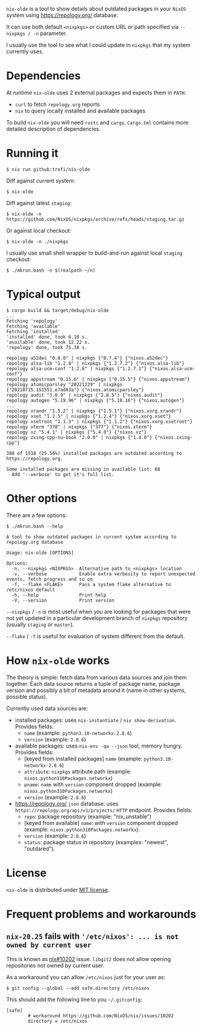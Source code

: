 `nix-olde` is a tool to show details about outdated packages in your
`NixOS` system using <https://repology.org/> database.

It can use both default `<nixpkgs>` or custom URL or path specified via
`--nixpkgs / -n` parameter.

I usually use the tool to see what I could update in `nixpkgs` that my
system currently uses.

# Dependencies

At runtime `nix-olde` uses 2 external packages and expects them in `PATH`:

- `curl` to fetch `repology.org` reports
- `nix` to query locally installed and available packages

To build `nix-olde` you will need `rustc` and `cargo`. `Cargo.tml`
contains more detailed description of dependencies.

# Running it

```
$ nix run github:trofi/nix-olde
```

Diff against current system:

```
$ nix-olde
```

Diff against latest `staging`:

```
$ nix-olde -n https://github.com/NixOS/nixpkgs/archive/refs/heads/staging.tar.gz
```

Or against local checkout:

```
$ nix-olde -n ./nixpkgs
```

I usually use small shell wrapper to build-and-run against local
`staging` checkout:

```
$ ./mkrun.bash -n $(realpath ~/n)
```

# Typical output

```
$ cargo build && target/debug/nix-olde
...
Fetching 'repology'
Fetching 'available'
Fetching 'installed'
'installed' done, took 6.10 s.
'available' done, took 12.22 s.
'repology' done, took 75.38 s.

repology a52dec "0.8.0" | nixpkgs {"0.7.4"} {"nixos.a52dec"}
repology alsa-lib "1.2.8" | nixpkgs {"1.2.7.2"} {"nixos.alsa-lib"}
repology alsa-ucm-conf "1.2.8" | nixpkgs {"1.2.7.1"} {"nixos.alsa-ucm-conf"}
repology appstream "0.15.6" | nixpkgs {"0.15.5"} {"nixos.appstream"}
repology atomicparsley "20221229" | nixpkgs {"20210715.151551.e7ad03a"} {"nixos.atomicparsley"}
repology audit "3.0.9" | nixpkgs {"2.8.5"} {"nixos.audit"}
repology autogen "5.19.96" | nixpkgs {"5.18.16"} {"nixos.autogen"}
...
repology xrandr "1.5.2" | nixpkgs {"1.5.1"} {"nixos.xorg.xrandr"}
repology xset "1.2.5" | nixpkgs {"1.2.4"} {"nixos.xorg.xset"}
repology xsetroot "1.1.3" | nixpkgs {"1.1.2"} {"nixos.xorg.xsetroot"}
repology xterm "378" | nixpkgs {"377"} {"nixos.xterm"}
repology xz "5.4.1" | nixpkgs {"5.4.0"} {"nixos.xz"}
repology zxing-cpp-nu-book "2.0.0" | nixpkgs {"1.4.0"} {"nixos.zxing-cpp"}

388 of 1518 (25.56%) installed packages are outdated according to https://repology.org.

Some installed packages are missing in available list: 68
  Add '--verbose' to get it's full list.
```

# Other options

There are a few options:

```
$ ./mkrun.bash --help

A tool to show outdated packages in current system according to repology.org database

Usage: nix-olde [OPTIONS]

Options:
  -n, --nixpkgs <NIXPKGS>  Alternative path to <nixpkgs> location
  -v, --verbose            Enable extra verbosity to report unexpected events, fetch progress and so on
  -f, --flake <FLAKE>      Pass a system flake alternative to /etc/nixos default
  -h, --help               Print help
  -V, --version            Print version
```

`--nixpkgs` / `-n` is most useful when you are looking for packages that
were not yet updated in a particular development branch of `nixpkgs`
repository (usually `staging` or `master`).

`--flake` / `-f` is useful for evaluation of system different from the
default.

# How `nix-olde` works

The theory is simple: fetch data from various data sources and join
them together. Each data source returns a tuple of package name,
package version and possibly a bit of metadata around it (name in other
systems, possible status).

Currently used data sources are:

- installed packages: uses `nix-instantiate` / `nix show-derivation`.
  Provides fields:
  * `name` (example: `python3.10-networkx-2.8.6`)
  * `version` (example: `2.8.6`)
- available packages: uses `nix-env -qa --json` tool, memory hungry.
  Provides fields:
  * [keyed from installed packages] `name` (example: `python3.10-networkx-2.8.6`)
  * `attribute`: `nixpkgs` attribute path (example: `nixos.python310Packages.networkx`)
  * `pname`: `name` with `version` component dropped (example: `nixos.python310Packages.networkx`)
  * `version` (example: `2.8.6`)
- <https://repology.org/> `json` database: uses
  `https://repology.org/api/v1/projects/` `HTTP` endpoint. Provides
  fields:
  * `repo`: package repository (example: "nix_unstable")
  * [keyed from available] `name`: with `version` component
    dropped (example: `nixos.python310Packages.networkx`).
  * `version` (example: `2.8.6`)
  * `status`: package status in repository (examples: "newest",
    "outdared").

# License

`nix-olde` is distributed under
[MIT license](https://opensource.org/licenses/MIT).

# Frequent problems and workarounds

## `nix-20.25` fails with `'/etc/nixos': ... is not owned by current user`

This is known as [nix#10202](https://github.com/NixOS/nix/issues/10202)
issue. `libgit2` does not allow opening repositories not owned by current
user.

As a workaround you can allow `/etc/nixos` just for your user as:

```
$ git config --global --add safe.directory /etc/nixos
```

This should add the following line to you `~/.gitconfig`:

```
[safe]
        # workaround https://github.com/NixOS/nix/issues/10202
        directory = /etc/nixos
```
